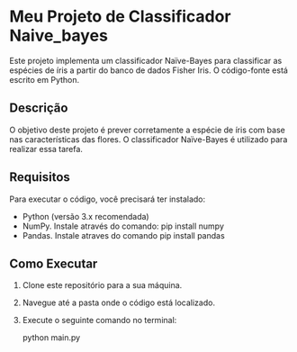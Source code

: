 # Meu Projeto de Classificador Naive_bayes

Este projeto implementa um classificador Naïve-Bayes para classificar as espécies de íris a partir do banco de dados Fisher Iris. 
O código-fonte está escrito em Python.

## Descrição

O objetivo deste projeto é prever corretamente a espécie de íris com base nas características das flores. 
O classificador Naïve-Bayes é utilizado para realizar essa tarefa.

## Requisitos

Para executar o código, você precisará ter instalado:
- Python (versão 3.x recomendada)
- NumPy. Instale através do comando: pip install numpy
- Pandas. Instale atraves do comando pip install pandas

## Como Executar

1. Clone este repositório para a sua máquina.
2. Navegue até a pasta onde o código está localizado.
3. Execute o seguinte comando no terminal:
   
    python main.py
